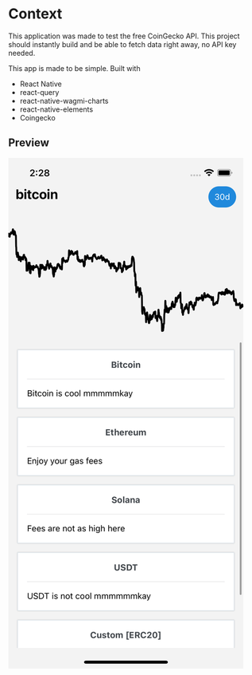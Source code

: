 # Context
This application was made to test the free CoinGecko API. This project should instantly build and be able to fetch data right away, no API key needed.

This app is made to be simple. Built with
- React Native
- react-query
- react-native-wagmi-charts
- react-native-elements
- Coingecko

## Preview

![img preview](https://raw.githubusercontent.com/pdcolandrea/coin-fetch/master/assets/images/preview.png)